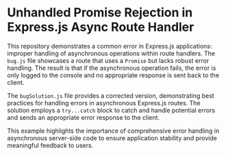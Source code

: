 # Unhandled Promise Rejection in Express.js Async Route Handler

This repository demonstrates a common error in Express.js applications: improper handling of asynchronous operations within route handlers.  The `bug.js` file showcases a route that uses a `Promise` but lacks robust error handling.  The result is that if the asynchronous operation fails, the error is only logged to the console and no appropriate response is sent back to the client.

The `bugSolution.js` file provides a corrected version, demonstrating best practices for handling errors in asynchronous Express.js routes.  The solution employs a `try...catch` block to catch and handle potential errors and sends an appropriate error response to the client. 

This example highlights the importance of comprehensive error handling in asynchronous server-side code to ensure application stability and provide meaningful feedback to users.